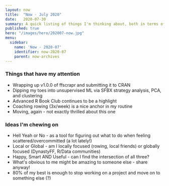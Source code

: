 ```yaml
---
layout: now
title:  "Now - July 2020"
date:   2020-07-30
summary: A quick listing of things I'm thinking about, both in terms of projects and ideas.
published: true
hero: "/images/hero/202007-now.jpg"
menu:
  sidebar:
    name: 'Now - 2020-07'
    identifier: now-2020-07
    parent: now-archives
---
```

### Things that have my attention

- Wrapping up v1.0.0 of ffscrapr and submitting it to CRAN
- Dipping my toes into unsupervised ML via SFBX strategy analysis, PCA, and clustering
- Advanced R Book Club continues to be a highlight
- Coaching rowing (3x/week) is a nice anchor in my routine
- Moving, again - not exactly thrilled about this one

### Ideas I'm chewing on

- Hell Yeah or No - as a tool for figuring out what to do when feeling scattered/overcommitted (a lot lately!)
- Local or Global - am I locally focused (rowing, local friends) or globally focused (DynastyFF, R/Data communities)
- Happy, Smart AND Useful - can I find the intersection of all three?
- What's obvious to me might be amazing to someone else - share anyway!
- 80% of my best is enough to stop working on a project and move on to something else (?)
